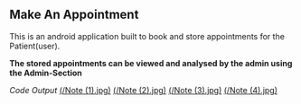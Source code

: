 ## Make An Appointment

This is an android application built to book and store appointments for the Patient(user).

**The stored appointments can be viewed and analysed by the admin using the Admin-Section**

*Code Output*
[(/Note (1).jpg)]()
[(/Note (2).jpg)]()
[(/Note (3).jpg)]()
[(/Note (4).jpg)]()
